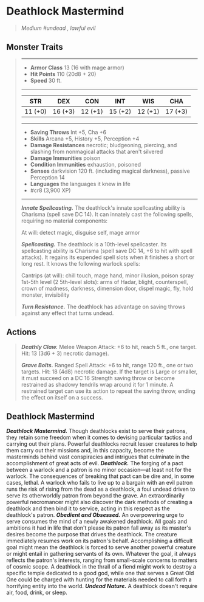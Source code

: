 # Deathlock Mastermind
>*Medium #undead , lawful evil*
## Monster Traits
>___
>- **Armor Class** 13 (16 with mage armor)
>- **Hit Points** 110 (20d8 + 20)
>- **Speed** 30 ft.
>___
>|STR|DEX|CON|INT|WIS|CHA|
>|:---:|:---:|:---:|:---:|:---:|:---:|
>|11 (+0)|16 (+3)|12 (+1)|15 (+2)|12 (+1)|17 (+3)|
>___
>- **Saving Throws** Int +5, Cha +6
>- **Skills** Arcana +5, History +5, Perception +4
>- **Damage Resistances** necrotic; bludgeoning, piercing, and slashing from nonmagical attacks that aren't silvered
>- **Damage Immunities** poison
>- **Condition Immunities** exhaustion, poisoned
>- **Senses** darkvision 120 ft. (including magical darkness), passive Perception 14
>- **Languages** the languages it knew in life
>- #cr8 (3,900 XP)
>___
>***Innate Spellcasting.*** The deathlock's innate spellcasting ability is Charisma (spell save DC 14). It can innately cast the following spells, requiring no material components:  
>
>At will: detect magic, disguise self, mage armor  
>
>
>***Spellcasting.*** The deathlock is a 10th-level spellcaster. Its spellcasting ability is Charisma (spell save DC 14, +6 to hit with spell attacks). It regains its expended spell slots when it finishes a short or long rest. It knows the following warlock spells:  
>
>Cantrips (at will): chill touch, mage hand, minor illusion, poison spray  
>1st-5th level (2 5th-level slots): arms of Hadar, blight, counterspell, crown of madness, darkness, dimension door, dispel magic, fly, hold monster, invisibility  
>
>
>***Turn Resistance.*** The deathlock has advantage on saving throws against any effect that turns undead.  
>
## Actions
>***Deathly Claw.*** Melee Weapon Attack: +6 to hit, reach 5 ft., one target. Hit: 13 (3d6 + 3) necrotic damage).  
>
>***Grave Bolts.*** Ranged Spell Attack: +6 to hit, range 120 ft., one or two targets. Hit: 18 (4d8) necrotic damage. If the target is Large or smaller, it must succeed on a DC 16 Strength saving throw or become restrained as shadowy tendrils wrap around it for 1 minute. A restrained target can use its action to repeat the saving throw, ending the effect on itself on a success.
## Deathlock Mastermind
***Deathlock Mastermind.*** Though deathlocks exist to serve their patrons, they retain some freedom when it comes to devising particular tactics and carrying out their plans. Powerful deathlocks recruit lesser creatures to help them carry out their missions and, in this capacity, become the masterminds behind vast conspiracies and intrigues that culminate in the accomplishment of great acts of evil.
***Deathlock.*** The forging of a pact between a warlock and a patron is no minor occasion—at least not for the warlock. The consequences of breaking that pact can be dire and, in some cases, lethal. A warlock who fails to live up to a bargain with an evil patron runs the risk of rising from the dead as a deathlock, a foul undead driven to serve its otherworldly patron from beyond the grave.
An extraordinarily powerful necromancer might also discover the dark methods of creating a deathlock and then bind it to service, acting in this respect as the deathlock's patron.
***Obedient and Obsessed.*** An overpowering urge to serve consumes the mind of a newly awakened deathlock. All goals and ambitions it had in life that don't please its patron fall away as its master's desires become the purpose that drives the deathlock.
The creature immediately resumes work on its patron's behalf. Accomplishing a difficult goal might mean the deathlock is forced to serve another powerful creature or might entail in gathering servants of its own.
Whatever the goal, it always reflects the patron's interests, ranging from small-scale concerns to matters of cosmic scope. A deathlock in the thrall of a fiend might work to destroy a specific temple dedicated to a good god, while one that serves a Great Old One could be charged with hunting for the materials needed to call forth a horrifying entity into the world.
***Undead Nature.*** A deathlock doesn't require air, food, drink, or sleep.